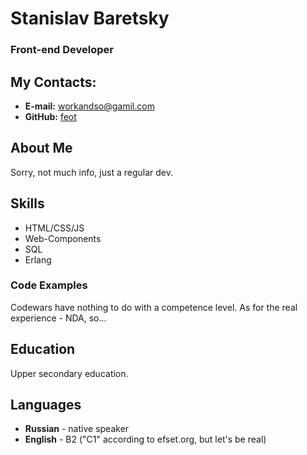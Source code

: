 # Stanislav Baretsky
### Front-end Developer

## My Contacts:
* **E-mail:** [workandso@gamil.com](workandso@gamil.com)
* **GitHub:** [feot](https://github.com/feot)

## About Me
Sorry, not much info, just a regular dev.

## Skills
* HTML/CSS/JS
* Web-Components
* SQL
* Erlang

### Code Examples
Codewars have nothing to do with a competence level. As for the real experience - NDA, so... 

## Education
Upper secondary education.

## Languages
* **Russian** - native speaker
* **English** - B2 ("C1" according to efset.org, but let's be real)